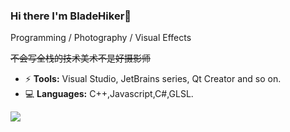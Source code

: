 ### Hi there I'm BladeHiker👋

Programming / Photography / Visual Effects

~~不会写全栈的技术美术不是好摄影师~~

- ⚡ **Tools:** Visual Studio, JetBrains series, Qt Creator and so on.  
- 💻 **Languages:** C++,Javascript,C#,GLSL.

<img src="https://github-readme-stats.vercel.app/api?username=BladeHiker&show_icons=true">

<!--
**BladeHiker/BladeHiker** is a ✨ _special_ ✨ repository because its `README.md` (this file) appears on your GitHub profile.

Here are some ideas to get you started:

- 🔭 I’m currently working on ...
- 🌱 I’m currently learning ...
- 👯 I’m looking to collaborate on ...
- 🤔 I’m looking for help with ...
- 💬 Ask me about ...
- 📫 How to reach me: ...
- 😄 Pronouns: ...
- ⚡ Fun fact: ...
-->
